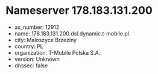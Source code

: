 # Nameserver 178.183.131.200

* as_number: 12912
* name: 178.183.131.200.dsl.dynamic.t-mobile.pl.
* city: Maloszyce Brzeziny
* country: PL
* organization: T-Mobile Polska S.A.
* version: Unknown
* dnssec: false
